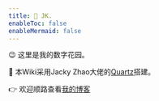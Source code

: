 ```yaml
---
title: 🦊 JK.
enableToc: false
enableMermaid: false
---
```


😉 这里是我的数字花园。

📃 本Wiki采用Jacky Zhao大佬的[Quartz](https://github.com/jackyzha0/quartz)搭建。

👉 欢迎顺路查看[我的博客](https://jk2333.com/)



